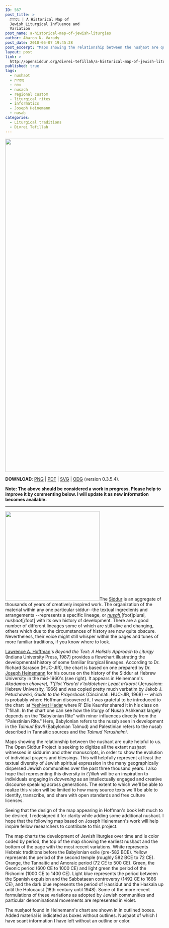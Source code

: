 ```yaml
---
ID: 567
post_title: >
  נוסחות | A Historical Map of
  Jewish Liturgical Influence and
  Variation
post_name: a-historical-map-of-jewish-liturgies
author: Aharon N. Varady
post_date: 2010-05-07 19:45:28
post_excerpt: "Maps showing the relationship between the nusḥaot are quite helpful to us. The Open Siddur Project is seeking to digitize all the extant nusḥaot witnessed in siddurim and other manuscripts, in order to show the evolution of individual prayers and blessings. This will helpfully represent at least the textual diversity of Jewish spiritual expression in the many geographically dispersed Jewish communities over the past three thousand years. I also hope that representing this diversity in t'fillah will be an inspiration to individuals engaging in davvening as an intellectually engaged and creative discourse speaking across generations. The extent to which we'll be able to realize this vision will be limited to how many source texts we'll be able to identify, transcribe, and share with open standards and free culture licenses. Seeing that the design of the map appearing in Hoffman's book left much to be desired, I redesigned it for clarity while adding some additional nusḥaot. I hope that the following map based on Joseph Heinemann's work will help inspire fellow researchers to contribute to this project."
layout: post
link: >
  http://opensiddur.org/divrei-tefillah/a-historical-map-of-jewish-liturgies/
published: true
tags:
  - nushaot
  - נוסחות
  - נוסח
  - nusach
  - regional custom
  - liturgical rites
  - informatics
  - Joseph Heinemann
  - nusaḥ
categories:
  - Liturgical traditions
  - Divrei Tefillah
---
```

<a href="http://opensiddur.org/wp-content/uploads/2010/05/Aharon-Varady-Nusḥaot-Tree-3.5.4.png"><img src="http://opensiddur.org/wp-content/uploads/2010/05/Aharon-Varady-Nusḥaot-Tree-3.5.4.png" alt="" width="1634" height="1058" class="size-full wp-image-10591" /></a>

<strong>DOWNLOAD</strong>: <a href="http://opensiddur.org/wp-content/uploads/2010/05/Aharon-Varady-Nusḥaot-Tree-3.5.4.png">PNG</a> | <a href="http://opensiddur.org/wp-content/uploads/2010/05/Aharon-Varady-Nusḥaot-Tree-3.5.4.pdf">PDF</a> | <a href="http://opensiddur.org/liturgical-scope/jewish-liturgical-influence-and-variation-(aharon-varady,-cc-by-sa).svg">SVG</a> | <a href="http://opensiddur.org/wp-content/uploads/2010/05/Aharon-Varady-Nusḥaot-Tree-3.5.4.odg">ODG</a> (version 0.3.5.4).

<strong>Note: The above should be considered a work in progress. Please help to improve it by commenting below. I will update it as new information becomes available.</strong>

<hr />

<a href="http://opensiddur.org/wp-content/uploads/2010/05/Joseph-Heinemanns-Map-of-Jewish-Liturgies-Large.jpg"><img class="alignright size-medium wp-image-608" title="Joseph Heinemann's Map of Jewish Liturgies" src="http://opensiddur.org/wp-content/uploads/2010/05/Joseph-Heinemanns-Map-of-Jewish-Liturgies-Large-300x284.jpg" alt="" width="300" height="284" /></a>The <a href="http://en.wikipedia.org/wiki/Siddur">Siddur</a> is an aggregate of thousands of years of creatively inspired work. The organization of the material within any one particular siddur--the textual ingredients and arrangements --represents a specific lineage, or <em><a href="http://en.wikipedia.org/wiki/Nusach">nusaḥ</a></em>,[foot]plural, <em>nusḥaot</em>[/foot] with its own history of development. There are a good number of different lineages some of which are still alive and changing, others which due to the circumstances of history are now quite obscure. Nevertheless, their voice might still whisper within the pages and tunes of more familiar traditions, if you know where to look.

<a href="http://en.wikipedia.org/wiki/Lawrence_A._Hoffman">Lawrence A. Hoffman</a>'s <em><em>Beyond the Text: A Holistic Approach to Liturgy</em><span style="font-style: normal;"> (Indiana University Press, 1987)</span></em> provides a flowchart illustrating the developmental history of some familiar liturgical lineages. According to Dr. Richard Sarason (HUC-JIR), the chart is based on one prepared by Dr. <a href="http://books.google.com/books?id=03D0ISPbyJ4C">Joseph Heinemann</a> for his course on the history of the Siddur at Hebrew University in the mid-1960's (see right). It appears in Heinemann's <em>Akadamon choveret, T'filot Yisra'el v'toldotehen: Leqet m'korot</em> (Jerusalem: Hebrew University, 1966) and was copied pretty much verbatim by Jakob J. Petuchowski, <em>Guide to the Prayerbook</em> (Cincinnati: HUC-JIR, 1968) -- which is probably where Hoffman discovered it. I was grateful to be introduced to the chart  at <a href="http://mechonhadar.org/yeshivat-hadar1">Yeshivat Hadar</a> where R' Elie Kaunfer shared it in his class on T'fillah. In the chart one can see how the liturgy of Nusaḥ Ashkenaz largely depends on the "Babylonian Rite" with minor influences directly from the "Palestinian Rite." Here, Babylonian refers to the nusaḥ seen in development in the <em>Talmud Bavli</em> (Babylonian Talmud) and Palestinian refers to the nusaḥ described in Tannaitic sources and the <em>Talmud Yerushalmi</em>.

Maps showing the relationship between the nusḥaot are quite helpful to us. The Open Siddur Project is seeking to digitize all the extant nusḥaot witnessed in siddurim and other manuscripts, in order to show the evolution of individual prayers and blessings. This will helpfully represent at least the textual diversity of Jewish spiritual expression in the many geographically dispersed Jewish communities over the past three thousand years. I also hope that representing this diversity in <em>t'fillah</em> will be an inspiration to individuals engaging in <em>davvening</em> as an intellectually engaged and creative discourse speaking across generations. The extent to which we'll be able to realize this vision will be limited to how many source texts we'll be able to identify, transcribe, and share with open standards and free culture licenses.

Seeing that the design of the map appearing in Hoffman's book left much to be desired, I redesigned it for clarity while adding some additional nusḥaot. I hope that the following map based on Joseph Heinemann's work will help inspire fellow researchers to contribute to this project.

The map charts the development of Jewish liturgies over time and is color coded by period, the top of the map showing the earliest nusḥaot and the bottom of the page with the most recent variations. White represents Hebraic traditions before the Babylonian exile (pre-582 BCE). Yellow represents the period of the second temple (roughly 582 BCE to 72 CE). Orange, the Tannaitic and Amoraic period (72 CE to 500 CE). Green, the Geonic period (600 CE to 1000 CE) and light green the period of the Rishonim (1000 CE to 1400 CE). Light blue represents the period between the Spanish expulsion and the Sabbataean controversy (1492 CE to 1666 CE), and the dark blue represents the period of Ḥassidut and the Haskala up until the Holocaust (18th century until 1948). Some of the more recent formulations of these variations as adopted by Jewish communities and particular denominational movements are represented in violet.

The nusḥaot found in Heinemann's chart are shown in in outlined boxes. Added material is indicated as boxes without outlines. Nusḥaot of which I have scant information I have left without an outline or color.

